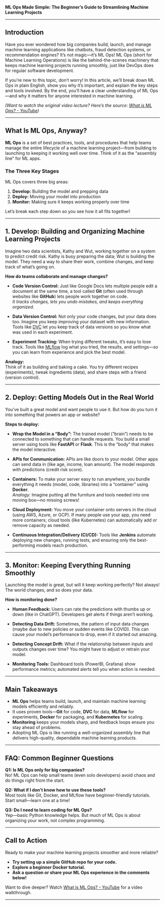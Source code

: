 **ML Ops Made Simple: The Beginner’s Guide to Streamlining Machine Learning Projects**

---

## Introduction

Have you ever wondered how big companies build, launch, and manage machine learning applications like chatbots, fraud detection systems, or recommendation engines? It’s not magic—it’s ML Ops! ML Ops (short for Machine Learning Operations) is like the behind-the-scenes machinery that keeps machine learning projects running smoothly, just like DevOps does for regular software development. 

If you’re new to this topic, don’t worry! In this article, we’ll break down ML Ops in plain English, show you why it’s important, and explain the key steps and tools involved. By the end, you’ll have a clear understanding of ML Ops—and why it matters for anyone interested in machine learning.

*(Want to watch the original video lecture? Here’s the source: [What is ML Ops? - YouTube](https://www.youtube.com/watch?v=e1rl1DYfPy4))*


---

## What Is ML Ops, Anyway?

**ML Ops** is a set of best practices, tools, and procedures that help teams manage the entire lifecycle of a machine learning project—from building to launching to keeping it working well over time. Think of it as the “assembly line” for ML apps.

### The Three Key Stages

ML Ops covers three big areas:

1. **Develop:** Building the model and prepping data
2. **Deploy:** Moving your model into production 
3. **Monitor:** Making sure it keeps working properly over time

Let’s break each step down so you see how it all fits together!

---

## 1. Develop: Building and Organizing Machine Learning Projects

Imagine two data scientists, Kathy and Wut, working together on a system to predict credit risk. Kathy is busy preparing the data; Wut is building the model. They need a way to share their work, combine changes, and keep track of what’s going on.

**How do teams collaborate and manage changes?**

- **Code Version Control:** Just like Google Docs lets multiple people edit a document at the same time, a tool called **Git** (often used through websites like **GitHub**) lets people work together on code.  
  *It tracks changes, lets you undo mistakes, and keeps everything organized.*

- **Data Version Control:** Not only your code changes, but your data does too. Imagine you keep improving your dataset with new information. Tools like [DVC](https://dvc.org/) let you keep track of data versions so you know what was used in each experiment.

- **Experiment Tracking:** When trying different tweaks, it’s easy to lose track. Tools like [MLflow](https://mlflow.org/) log what you tried, the results, and settings—so you can learn from experience and pick the best model.

**Analogy:**  
Think of it as building and baking a cake. You try different recipes (experiments), tweak ingredients (data), and share steps with a friend (version control).

---

## 2. Deploy: Getting Models Out in the Real World

You’ve built a great model and want people to use it. But how do you turn it into something that powers an app or website?

**Steps to deploy:**

- **Wrap the Model in a “Body”:** The trained model (“brain”) needs to be connected to something that can handle requests. You build a small server using tools like **FastAPI** or **Flask**. This is the “body” that makes the model interactive.

- **APIs for Communication:** APIs are like doors to your model. Other apps can send data in (like age, income, loan amount). The model responds with predictions (credit risk score).

- **Containers:** To make your server easy to run anywhere, you bundle everything it needs (model, code, libraries) into a “container” using **Docker**.  
  *Analogy:* Imagine putting all the furniture and tools needed into one moving box—no missing screws!

- **Cloud Deployment:** You move your container onto servers in the cloud (using AWS, Azure, or GCP). If many people use your app, you need more containers; cloud tools (like Kubernetes) can automatically add or remove capacity as needed.

- **Continuous Integration/Delivery (CI/CD):** Tools like **Jenkins** automate deploying new changes, running tests, and ensuring only the best-performing models reach production.

---

## 3. Monitor: Keeping Everything Running Smoothly

Launching the model is great, but will it keep working perfectly? Not always! The world changes, and so does your data.

**How is monitoring done?**

- **Human Feedback:** Users can rate the predictions with thumbs up or down (like in ChatGPT). Developers get alerts if things aren’t working.

- **Detecting Data Drift:** Sometimes, the pattern of input data changes (maybe due to new policies or sudden events like COVID). This can cause your model’s performance to drop, even if it started out amazing.

- **Detecting Concept Drift:** What if the relationship between inputs and outputs changes over time? You might have to adjust or retrain your model.

- **Monitoring Tools:** Dashboard tools (PowerBI, Grafana) show performance metrics; automated alerts tell you when action is needed.

---

## Main Takeaways

- **ML Ops** helps teams build, launch, and maintain machine learning models efficiently and reliably.
- It uses proven tools—**Git** for code, **DVC** for data, **MLflow** for experiments, **Docker** for packaging, and **Kubernetes** for scaling.
- **Monitoring** keeps your models sharp, and feedback loops ensure you stay ahead of problems.
- Adopting ML Ops is like running a well-organized assembly line that delivers high-quality, dependable machine learning products.

---

## FAQ: Common Beginner Questions

**Q1: Is ML Ops only for big companies?**  
No! ML Ops can help small teams (even solo developers) avoid chaos and do things right from the start.

**Q2: What if I don’t know how to use these tools?**  
Most tools like Git, Docker, and MLflow have beginner-friendly tutorials. Start small—learn one at a time!

**Q3: Do I need to learn coding for ML Ops?**  
Yep—basic Python knowledge helps. But much of ML Ops is about organizing your work, not complex programming.

---

## Call to Action

Ready to make your machine learning projects smoother and more reliable?  
- **Try setting up a simple GitHub repo for your code.**
- **Explore a beginner Docker tutorial.**
- **Ask a question or share your ML Ops experience in the comments below!**

Want to dive deeper? Watch [What is ML Ops? - YouTube](https://www.youtube.com/watch?v=e1rl1DYfPy4) for a video walkthrough.

---